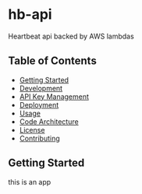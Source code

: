 # hb-api  

Heartbeat api backed by AWS lambdas

## Table of Contents  

- [Getting Started](./readme.md#getting-started)  
- [Development](docs/development.md)  
- [API Key Management](docs/api-key-management.md)  
- [Deployment](docs/deployment.md)  
- [Usage](docs/usage.md)  
- [Code Architecture](docs/code-architecture.md)  
- [License](TODO.md)  
- [Contributing](TODO.md)  

## Getting Started  

this is an app